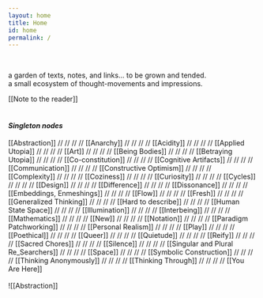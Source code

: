 ```yaml
---
layout: home
title: Home
id: home
permalink: /
---
```

<br>


a garden of texts, notes, and links... to be grown and tended. <br>
a small ecosystem of thought-movements and impressions. 
<br>

[[Note to the reader]]
<br>
<br>

#### _Singleton nodes_
[[Abstraction]]  // // // //
[[Anarchy]] // // // //
[[Acidity]] // // // //
[[Applied Utopia]]   // // // //
[[Art]]    // // // //
[[Being Bodies]]  // // // //
[[Betraying Utopia]]  // // // //
[[Co-constitution]]  // // // //
[[Cognitive Artifacts]] // // // //
[[Communication]] // // // //
[[Constructive Optimism]] // // // //
[[Complexity]]  // // // //
[[Coziness]]  // // // //
[[Curiosity]]  // // // //
[[Cycles]]  // // // //
[[Design]]  // // // //
[[Difference]]  // // // //
[[Dissonance]]  // // // //
[[Embeddings, Enmeshings]]  // // // //
[[Flow]]  // // // //
[[Fresh]] // // // //
[[Generalized Thinking]]  // // // //
[[Hard to describe]] // // // //
[[Human State Space]]  // // // //
[[Illumination]] // // // //
[[Interbeing]] // // // //
[[Mathematics]] // // // //
[[New]] // // // //
[[Notation]]  // // // //
[[Paradigm Patchworking]]  // // // //
[[Personal Realism]]  // // // //
[[Play]]  // // // //
[[Poethical]]  // // // //
[[Queer]]  //  // // //
[[Quietude]]  //  // // //
[[Reify]]  //  // // //
[[Sacred Chores]]  //  // // //
[[Silence]]  //  // // //
[[Singular and Plural Re_Searchers]]  //  // // //
[[Space]]  //  // // //
[[Symbolic Construction]]  //  // // //
[[Thinking Anonymously]]  //  // // //
[[Thinking Through]]  //  // // //
[[You Are Here]]
<br>
<br>
![[Abstraction]]


<br>


<style>
  .wrapper {
    max-width: 46em;
  }
</style>

